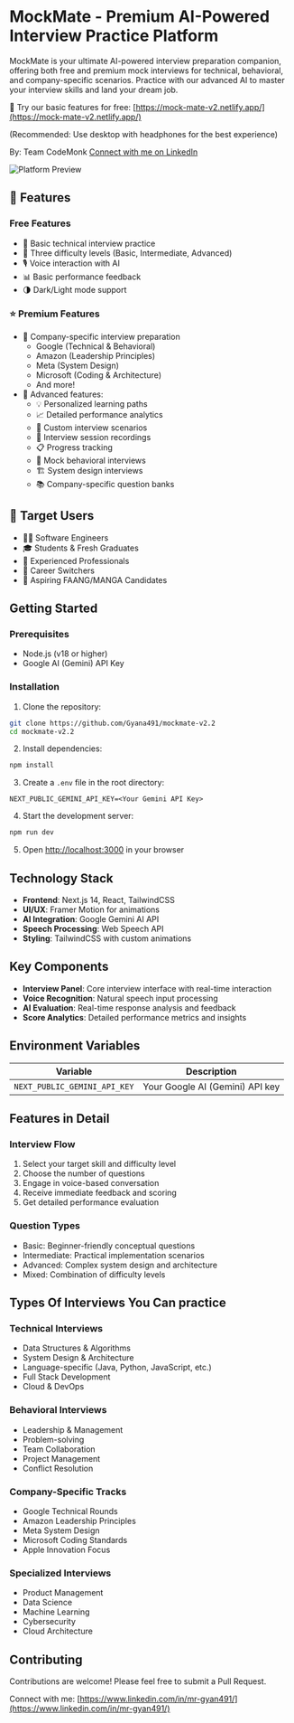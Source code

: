 # MockMate - Premium AI-Powered Interview Practice Platform

MockMate is your ultimate AI-powered interview preparation companion, offering both free and premium mock interviews for technical, behavioral, and company-specific scenarios. Practice with our advanced AI to master your interview skills and land your dream job.

🌟 Try our basic features for free:
[https://mock-mate-v2.netlify.app/](https://mock-mate-v2.netlify.app/)

(Recommended: Use desktop with headphones for the best experience)

By: Team CodeMonk
[Connect with me on LinkedIn](https://www.linkedin.com/in/mr-gyan491/)

![Platform Preview](images/README/1744881748278.png)

## 🎯 Features

### Free Features
- 🎯 Basic technical interview practice
- 🔄 Three difficulty levels (Basic, Intermediate, Advanced)
- 🎙️ Voice interaction with AI
- 📊 Basic performance feedback
- 🌗 Dark/Light mode support

### ⭐ Premium Features
- 🏢 Company-specific interview preparation
  - Google (Technical & Behavioral)
  - Amazon (Leadership Principles)
  - Meta (System Design)
  - Microsoft (Coding & Architecture)
  - And more!
- 🌟 Advanced features:
  - 💡 Personalized learning paths
  - 📈 Detailed performance analytics
  - 🎯 Custom interview scenarios
  - 💾 Interview session recordings
  - 📋 Progress tracking
  - 🤝 Mock behavioral interviews
  - 🏗️ System design interviews
  - 📚 Company-specific question banks

## 🎯 Target Users
- 👨‍💻 Software Engineers
- 🎓 Students & Fresh Graduates
- 💼 Experienced Professionals
- 🔄 Career Switchers
- 🌟 Aspiring FAANG/MANGA Candidates

## Getting Started

### Prerequisites

- Node.js (v18 or higher)
- Google AI (Gemini) API Key

### Installation

1. Clone the repository:

```bash
git clone https://github.com/Gyana491/mockmate-v2.2
cd mockmate-v2.2
```

2. Install dependencies:

```bash
npm install
```

3. Create a `.env` file in the root directory:

```env
NEXT_PUBLIC_GEMINI_API_KEY=<Your Gemini API Key>
```

4. Start the development server:

```bash
npm run dev
```

5. Open [http://localhost:3000](http://localhost:3000) in your browser

## Technology Stack

- **Frontend**: Next.js 14, React, TailwindCSS
- **UI/UX**: Framer Motion for animations
- **AI Integration**: Google Gemini AI API
- **Speech Processing**: Web Speech API
- **Styling**: TailwindCSS with custom animations

## Key Components

- **Interview Panel**: Core interview interface with real-time interaction
- **Voice Recognition**: Natural speech input processing
- **AI Evaluation**: Real-time response analysis and feedback
- **Score Analytics**: Detailed performance metrics and insights

## Environment Variables

| Variable                     | Description                     |
| ---------------------------- | ------------------------------- |
| `NEXT_PUBLIC_GEMINI_API_KEY` | Your Google AI (Gemini) API key |

## Features in Detail

### Interview Flow

1. Select your target skill and difficulty level
2. Choose the number of questions
3. Engage in voice-based conversation
4. Receive immediate feedback and scoring
5. Get detailed performance evaluation

### Question Types

- Basic: Beginner-friendly conceptual questions
- Intermediate: Practical implementation scenarios
- Advanced: Complex system design and architecture
- Mixed: Combination of difficulty levels

## Types Of Interviews You Can practice

### Technical Interviews
- Data Structures & Algorithms
- System Design & Architecture
- Language-specific (Java, Python, JavaScript, etc.)
- Full Stack Development
- Cloud & DevOps

### Behavioral Interviews
- Leadership & Management
- Problem-solving
- Team Collaboration
- Project Management
- Conflict Resolution

### Company-Specific Tracks
- Google Technical Rounds
- Amazon Leadership Principles
- Meta System Design
- Microsoft Coding Standards
- Apple Innovation Focus

### Specialized Interviews
- Product Management
- Data Science
- Machine Learning
- Cybersecurity
- Cloud Architecture

## Contributing

Contributions are welcome! Please feel free to submit a Pull Request.

Connect with me: [https://www.linkedin.com/in/mr-gyan491/](https://www.linkedin.com/in/mr-gyan491/)
